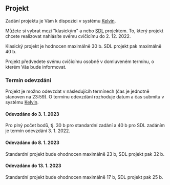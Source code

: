 ## Projekt

Zadání projektu je Vám k dispozici v systému [Kelvin](https://kelvin.cs.vsb.cz).

Můžete si vybrat mezi "klasickým" a nebo [SDL](https://mrlvsb.github.io/upr-skripta/c/aplikovane_ulohy/sdl.html) projektem. To, který projekt chcete realizovat nahlásíte svému cvičícímu do 2. 12. 2022.

Klasický projekt je hodnocen maximálně 30 b. SDL projekt pak maximálně 40 b.

Projekt předvedete svému cvičícímu osobně v domluveném termínu, o kterém Vás bude informovat.


### Termín odevzdání

Projekt je možno odevzdat v následujícíh termínech (čas je jednotně stanoven na 23:59).
O termínu odevzdání rozhoduje datum a čas submitu v systému [Kelvin](https://kelvin.cs.vsb.cz).


#### Odevzdáno do 3. 1. 2023

Pro plný počet bodů, tj. 30 b pro standardní zadání a 40 b pro SDL zadáním je termín odevzdání 3. 1. 2022.


#### Odevzdáno do 8. 1. 2023

Standardní projekt bude ohodnocen maximálně 23 b, SDL projekt pak 32 b.


#### Odevzdáno do 13. 1. 2023

Standardní projekt bude ohodnocen maximálně 17 b, SDL projekt pak 25 b.


<!--
## FAQ

Zadání bude zveřejněno v dostatečném předstihu pro každého z Vás.

You can find your assignment [here](https://upr.cs.vsb.cz/projects).
You can choose between two assignments (either an application or an SDL-based game).

Pokud s něčím nevíte rady, kontaktujte svého cvičícího nebo napište na Discordu.

Často kladené dotazy (FAQ) k projektu budou zveřejňovány postupně zde.

### Kdy je zápočtový týden? A komu se bude projekt odevzdávat? Cvičícímu nebo přednášejícímu?

- Zápočtový týden je ve dnech 5. - 9. 12. 2022. Projekt se odevzdává cvičícímu.

### Můžeme si vybrat z těch 2 zadání projektu nebo je to druhé jenom bonus? Nějaký učitel tvrdil že to druhé je jenom bonus

Můžete si vybrat jedno ze dvou zadání.
-->
